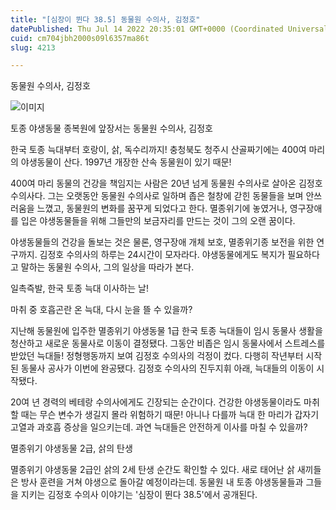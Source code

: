 ```yaml
---
title: "[심장이 뛴다 38.5] 동물원 수의사, 김정호"
datePublished: Thu Jul 14 2022 20:35:01 GMT+0000 (Coordinated Universal Time)
cuid: cm704jbh2000s09l6357ma86t
slug: 4213

---
```



동물원 수의사, 김정호

![이미지](https://cdn.hashnode.com/res/hashnode/image/upload/v1739256703186/3c91d0d1-2d9c-439c-9a0f-58d0e6883022.jpeg)

토종 야생동물 종복원에 앞장서는 동물원 수의사, 김정호

한국 토종 늑대부터 호랑이, 삵, 독수리까지! 충청북도 청주시 산골짜기에는 400여 마리의 야생동물이 산다. 1997년 개장한 산속 동물원이 있기 때문!

400여 마리 동물의 건강을 책임지는 사람은 20년 넘게 동물원 수의사로 살아온 김정호 수의사다. 그는 오랫동안 동물원 수의사로 일하며 좁은 철창에 갇힌 동물들을 보며 안쓰러움을 느꼈고, 동물원의 변화를 꿈꾸게 되었다고 한다. 멸종위기에 놓였거나, 영구장애를 입은 야생동물들을 위해 그들만의 보금자리를 만드는 것이 그의 오랜 꿈이다.

야생동물들의 건강을 돌보는 것은 물론, 영구장애 개체 보호, 멸종위기종 보전을 위한 연구까지. 김정호 수의사의 하루는 24시간이 모자라다. 야생동물에게도 복지가 필요하다고 말하는 동물원 수의사, 그의 일상을 따라가 본다.

일촉즉발, 한국 토종 늑대 이사하는 날!

마취 중 호흡곤란 온 늑대, 다시 눈을 뜰 수 있을까?

지난해 동물원에 입주한 멸종위기 야생동물 1급 한국 토종 늑대들이 임시 동물사 생활을 청산하고 새로운 동물사로 이동이 결정됐다. 그동안 비좁은 임시 동물사에서 스트레스를 받았던 늑대들! 정형행동까지 보여 김정호 수의사의 걱정이 컸다. 다행히 작년부터 시작된 동물사 공사가 이번에 완공됐다. 김정호 수의사의 진두지휘 아래, 늑대들의 이동이 시작됐다.

20여 년 경력의 베테랑 수의사에게도 긴장되는 순간이다. 건강한 야생동물이라도 마취할 때는 무슨 변수가 생길지 몰라 위험하기 때문! 아니나 다를까 늑대 한 마리가 갑자기 고열과 과호흡 증상을 일으키는데. 과연 늑대들은 안전하게 이사를 마칠 수 있을까?

멸종위기 야생동물 2급, 삵의 탄생

멸종위기 야생동물 2급인 삵의 2세 탄생 순간도 확인할 수 있다. 새로 태어난 삵 새끼들은 방사 훈련을 거쳐 야생으로 돌아갈 예정이라는데. 동물원 내 토종 야생동물들과 그들을 지키는 김정호 수의사 이야기는 '심장이 뛴다 38.5'에서 공개된다.